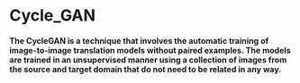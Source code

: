 # Cycle_GAN

#### The CycleGAN is a technique that involves the automatic training of image-to-image translation models without paired examples. The models are trained in an unsupervised manner using a collection of images from the source and target domain that do not need to be related in any way.
